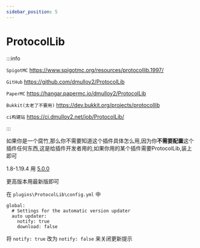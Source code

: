 ```yaml
---
sidebar_position: 5
---
```


# ProtocolLib

:::info

`SpigotMC` https://www.spigotmc.org/resources/protocollib.1997/

`GitHub` https://github.com/dmulloy2/ProtocolLib

`PaperMC` https://hangar.papermc.io/dmulloy2/ProtocolLib

`Bukkit(太老了不要用)` https://dev.bukkit.org/projects/protocollib

`ci构建站` https://ci.dmulloy2.net/job/ProtocolLib/

:::

如果你是一个腐竹,那么你不需要知道这个插件具体怎么用,因为你**不需要配置**这个插件任何东西,这是给插件开发者用的,如果你用的某个插件需要ProtocolLib,装上即可

1.8-1.19.4 用 [5.0.0](https://github.com/dmulloy2/ProtocolLib/releases/tag/5.0.0)

更高版本用最新版即可

在 `plugins\ProtocolLib\config.yml` 中

```
global:
  # Settings for the automatic version updater
  auto updater:
    notify: true
    download: false
```

将 `notify: true` 改为 `notify: false` 来关闭更新提示
